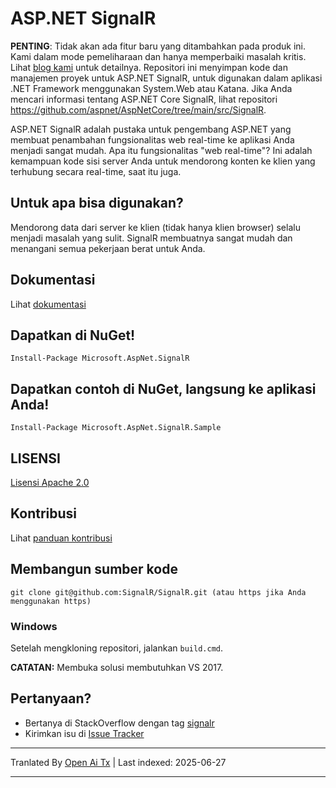 # ASP.NET SignalR 

**PENTING**: Tidak akan ada fitur baru yang ditambahkan pada produk ini. Kami dalam mode pemeliharaan dan hanya memperbaiki masalah kritis. Lihat [blog kami](https://devblogs.microsoft.com/aspnet/the-future-of-asp-net-signalr/) untuk detailnya.
Repositori ini menyimpan kode dan manajemen proyek untuk ASP.NET SignalR, untuk digunakan dalam aplikasi .NET Framework menggunakan System.Web atau Katana. Jika Anda mencari informasi tentang ASP.NET Core SignalR, lihat repositori https://github.com/aspnet/AspNetCore/tree/main/src/SignalR.

ASP.NET SignalR adalah pustaka untuk pengembang ASP.NET yang membuat penambahan fungsionalitas web real-time ke aplikasi Anda menjadi sangat mudah. Apa itu fungsionalitas "web real-time"? Ini adalah kemampuan kode sisi server Anda untuk mendorong konten ke klien yang terhubung secara real-time, saat itu juga.

## Untuk apa bisa digunakan?
Mendorong data dari server ke klien (tidak hanya klien browser) selalu menjadi masalah yang sulit. SignalR membuatnya sangat mudah dan menangani semua pekerjaan berat untuk Anda.

## Dokumentasi
Lihat [dokumentasi](https://docs.microsoft.com/aspnet/signalr/overview/getting-started/introduction-to-signalr)

## Dapatkan di NuGet!

    Install-Package Microsoft.AspNet.SignalR

## Dapatkan contoh di NuGet, langsung ke aplikasi Anda!

    Install-Package Microsoft.AspNet.SignalR.Sample
	
## LISENSI
[Lisensi Apache 2.0](https://raw.githubusercontent.com/SignalR/SignalR/main/LICENSE.txt)

## Kontribusi

Lihat [panduan kontribusi](https://raw.githubusercontent.com/SignalR/SignalR/main/CONTRIBUTING.md)

## Membangun sumber kode

```
git clone git@github.com:SignalR/SignalR.git (atau https jika Anda menggunakan https)
```

### Windows
Setelah mengkloning repositori, jalankan `build.cmd`.

**CATATAN:** Membuka solusi membutuhkan VS 2017.

## Pertanyaan?
* Bertanya di StackOverflow dengan tag [signalr](https://stackoverflow.com/questions/tagged/signalr)
* Kirimkan isu di [Issue Tracker](https://github.com/SignalR/SignalR/issues)


---

Tranlated By [Open Ai Tx](https://github.com/OpenAiTx/OpenAiTx) | Last indexed: 2025-06-27

---